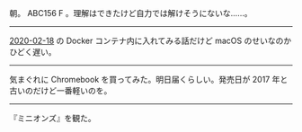 朝。 ABC156 F 。理解はできたけど自力では解けそうにないな……。

---

[2020-02-18][] の Docker コンテナ内に入れてみる話だけど macOS のせいなのかひどく遅い。

---

気まぐれに Chromebook を買ってみた。明日届くらしい。発売日が 2017 年と古いのだけど一番軽いのを。

---

『ミニオンズ』を観た。

[2020-02-18]: https://blog.bouzuya.net/2020/02/18/
